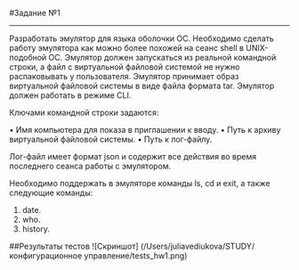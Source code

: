 #Задание №1

---

Разработать эмулятор для языка оболочки ОС. Необходимо сделать работу
эмулятора как можно более похожей на сеанс shell в UNIX-подобной ОС.
Эмулятор должен запускаться из реальной командной строки, а файл с
виртуальной файловой системой не нужно распаковывать у пользователя.
Эмулятор принимает образ виртуальной файловой системы в виде файла формата
tar. Эмулятор должен работать в режиме CLI.

Ключами командной строки задаются:

• Имя компьютера для показа в приглашении к вводу.
• Путь к архиву виртуальной файловой системы.
• Путь к лог-файлу.


Лог-файл имеет формат json и содержит все действия во время последнего
сеанса работы с эмулятором.


Необходимо поддержать в эмуляторе команды ls, cd и exit, а также
следующие команды:
1. date.
2. who.
3. history.

##Результаты тестов
![Скриншот] (/Users/juliavediukova/STUDY/конфигурационное управление/tests_hw1.png)

